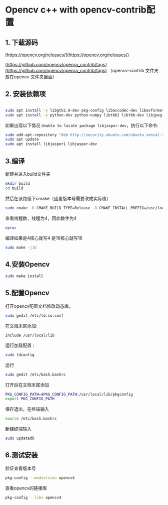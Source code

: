 # Opencv c++ with opencv-contrib配置


## 1. 下载源码
[https://opencv.org/releases/](https://opencv.org/releases/)

[https://github.com/opencv/opencv_contrib/tags](https://github.com/opencv/opencv_contrib/tags)
（opencv-contrib 文件夹放在opencv 文件夹里面）

## 2. 安装依赖项

```bash

sudo apt install -y libgtk2.0-dev pkg-config libavcodec-dev libavformat-dev libswscale-dev
sudo apt install -y python-dev python-numpy libtbb2 libtbb-dev libjpeg-dev libpng-dev libtiff-dev libjasper-dev libdc1394-22-dev
```

如果出现以下情况 `Unable to locate package libjasper-dev`，执行以下命令:

```bash
sudo add-apt-repository "deb http://security.ubuntu.com/ubuntu xenial-security main"
sudo apt update
sudo apt install libjasper1 libjasper-dev
```
## 3.编译
新建并进入build文件夹

```bash
mkdir build
cd build
```

然后在该路径下cmake（这里版本号需要改成实际值）

```bash
sudo cmake -D CMAKE_BUILD_TYPE=Release -D CMAKE_INSTALL_PREFIX=/usr/local -D OPENCV_EXTRA_MODULES_PATH=../opencv_contrib-4.8.0/modules ..
```
查看线程数，线程为4，因此数字为4

```bash
nproc
```
编译如果是4核心就写4 是16核心就写16

```bash
sudo make -j16

```
## 4.安装Opencv

```bash
sudo make install
```
## 5.配置Opencv
打开opencv配置文档修改动态库。

```bash
sudo gedit /etc/ld.so.conf
```

在文档末尾添加:
```
include /usr/local/lib
```

运行加载配置：

```bash
sudo ldconfig
```

运行

```bash
sudo gedit /etc/bash.bashrc
```

打开后在文档末尾添加

```bash
PKG_CONFIG_PATH=$PKG_CONFIG_PATH:/usr/local/lib/pkgconfig
export PKG_CONFIG_PATH
```

保存退出，在终端输入

```bash
source /etc/bash.bashrc
```

新建终端输入

```bash
sudo updatedb
```

## 6.测试安装

验证查看版本号

```bash
pkg-config --modversion opencv4
```

查看opencv的链接库

```bash
pkg-config --libs opencv4 
```

